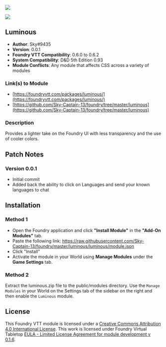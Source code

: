 ![](https://img.shields.io/badge/Foundry-v0.6.0-informational)

![](https://img.shields.io/badge/D&D5e-v0.93-informational)

## Luminous

* **Author**: Sky#9435
* **Version**: 0.0.1
* **Foundry VTT Compatibility**: 0.6.0 to 0.6.2
* **System Compatibility**: D&D 5th Edition 0.93
* **Module Conflicts**: Any module that affects CSS across a variety of modules

### Link(s) to Module
* [https://foundryvtt.com/packages/luminous/](https://foundryvtt.com/packages/luminous/)
* [https://github.com/Sky-Captain-13/foundry/tree/master/luminous](https://github.com/Sky-Captain-13/foundry/tree/master/luminous)

### Description
Provides a lighter take on the Foundry UI with less transparency and the use of cooler colors.

## Patch Notes
### Version 0.0.1
* Initial commit
* Added back the ability to click on Languages and send your known languages to chat

## Installation
### Method 1
* Open the Foundry application and click **"Install Module"** in the **"Add-On Modules"** tab.
* Paste the following link: https://raw.githubusercontent.com/Sky-Captain-13/foundry/master/luminous/luminous/module.json
* Click "Install"
* Activate the module in your World using **Manage Modules** under the **Game Settings** tab.

### Method 2
Extract the luminous.zip file to the public/modules directory. Use the `Manage Modules` in your World on the Settings tab of the sidebar on the right and then enable the `Luminous` module.

## License
This Foundry VTT module is licensed under a [Creative Commons Attribution 4.0 International License](http://creativecommons.org/licenses/by/4.0/).
This work is licensed under Foundry Virtual Tabletop [EULA - Limited License Agreement for module development v 0.1.6](http://foundryvtt.com/pages/license.html).
